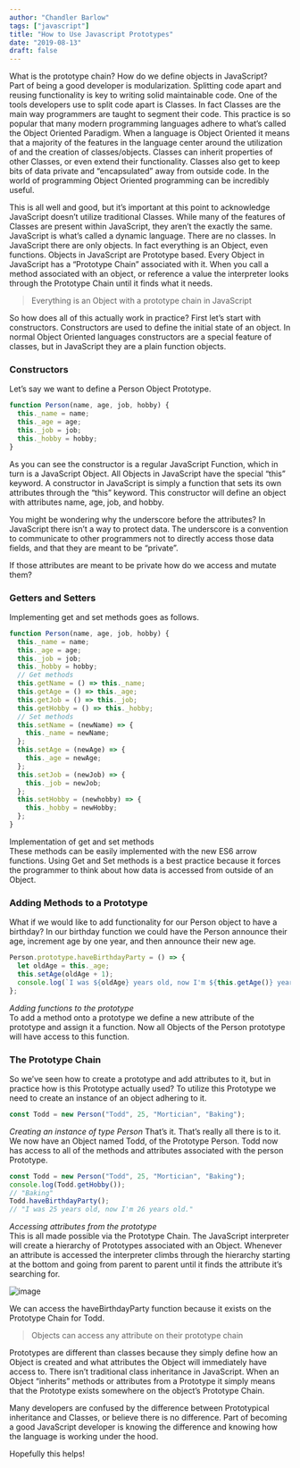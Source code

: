 ```yaml
---
author: "Chandler Barlow"
tags: ["javascript"]
title: "How to Use Javascript Prototypes"
date: "2019-08-13"
draft: false
---
```


What is the prototype chain? How do we define objects in JavaScript?  
Part of being a good developer is modularization. Splitting code apart and reusing functionality is key to writing solid maintainable code. One of the tools developers use to split code apart is Classes. In fact Classes are the main way programmers are taught to segment their code. This practice is so popular that many modern programming languages adhere to what’s called the Object Oriented Paradigm. When a language is Object Oriented it means that a majority of the features in the language center around the utilization of and the creation of classes/objects. Classes can inherit properties of other Classes, or even extend their functionality. Classes also get to keep bits of data private and “encapsulated” away from outside code. In the world of programming Object Oriented programming can be incredibly useful.

This is all well and good, but it’s important at this point to acknowledge JavaScript doesn’t utilize traditional Classes. While many of the features of Classes are present within JavaScript, they aren’t the exactly the same. JavaScript is what’s called a dynamic language. There are no classes. In JavaScript there are only objects. In fact everything is an Object, even functions. Objects in JavaScript are Prototype based. Every Object in JavaScript has a “Prototype Chain” associated with it. When you call a method associated with an object, or reference a value the interpreter looks through the Prototype Chain until it finds what it needs.

> Everything is an Object with a prototype chain in JavaScript

So how does all of this actually work in practice? First let’s start with constructors. Constructors are used to define the initial state of an object. In normal Object Oriented languages constructors are a special feature of classes, but in JavaScript they are a plain function objects.

### Constructors

Let’s say we want to define a Person Object Prototype.

```javascript
function Person(name, age, job, hobby) {
  this._name = name;
  this._age = age;
  this._job = job;
  this._hobby = hobby;
}
```

As you can see the constructor is a regular JavaScript Function, which in turn is a JavaScript Object. All Objects in JavaScript have the special “this” keyword. A constructor in JavaScript is simply a function that sets its own attributes through the “this” keyword. This constructor will define an object with attributes name, age, job, and hobby.

You might be wondering why the underscore before the attributes? In JavaScript there isn’t a way to protect data. The underscore is a convention to communicate to other programmers not to directly access those data fields, and that they are meant to be “private”.

If those attributes are meant to be private how do we access and mutate them?

### Getters and Setters

Implementing get and set methods goes as follows.

```javascript
function Person(name, age, job, hobby) {
  this._name = name;
  this._age = age;
  this._job = job;
  this._hobby = hobby;
  // Get methods
  this.getName = () => this._name;
  this.getAge = () => this._age;
  this.getJob = () => this._job;
  this.getHobby = () => this._hobby;
  // Set methods
  this.setName = (newName) => {
    this._name = newName;
  };
  this.setAge = (newAge) => {
    this._age = newAge;
  };
  this.setJob = (newJob) => {
    this._job = newJob;
  };
  this.setHobby = (newhobby) => {
    this._hobby = newHobby;
  };
}
```

Implementation of get and set methods  
These methods can be easily implemented with the new ES6 arrow functions. Using Get and Set methods is a best practice because it forces the programmer to think about how data is accessed from outside of an Object.

### Adding Methods to a Prototype

What if we would like to add functionality for our Person object to have a birthday? In our birthday function we could have the Person announce their age, increment age by one year, and then announce their new age.

```javascript
Person.prototype.haveBirthdayParty = () => {
  let oldAge = this._age;
  this.setAge(oldAge + 1);
  console.log(`I was ${oldAge} years old, now I'm ${this.getAge()} years old.`);
};
```

_Adding functions to the prototype_  
To add a method onto a prototype we define a new attribute of the prototype and assign it a function. Now all Objects of the Person prototype will have access to this function.

### The Prototype Chain

So we’ve seen how to create a prototype and add attributes to it, but in practice how is this Prototype actually used? To utilize this Prototype we need to create an instance of an object adhering to it.

```javascript
const Todd = new Person("Todd", 25, "Mortician", "Baking");
```

_Creating an instance of type Person_
That’s it. That’s really all there is to it. We now have an Object named Todd, of the Prototype Person. Todd now has access to all of the methods and attributes associated with the person Prototype.

```javascript
const Todd = new Person("Todd", 25, "Mortician", "Baking");
console.log(Todd.getHobby());
// "Baking"
Todd.haveBirthdayParty();
// "I was 25 years old, now I'm 26 years old."
```

_Accessing attributes from the prototype_  
This is all made possible via the Prototype Chain. The JavaScript interpreter will create a hierarchy of Prototypes associated with an Object. Whenever an attribute is accessed the interpreter climbs through the hierarchy starting at the bottom and going from parent to parent until it finds the attribute it’s searching for.

![image](/protochain.webp)

We can access the haveBirthdayParty function because it exists on the Prototype Chain for Todd.

> Objects can access any attribute on their prototype chain

Prototypes are different than classes because they simply define how an Object is created and what attributes the Object will immediately have access to. There isn’t traditional class inheritance in JavaScript. When an Object “inherits” methods or attributes from a Prototype it simply means that the Prototype exists somewhere on the object’s Prototype Chain.

Many developers are confused by the difference between Prototypical inheritance and Classes, or believe there is no difference. Part of becoming a good JavaScript developer is knowing the difference and knowing how the language is working under the hood.

Hopefully this helps!
